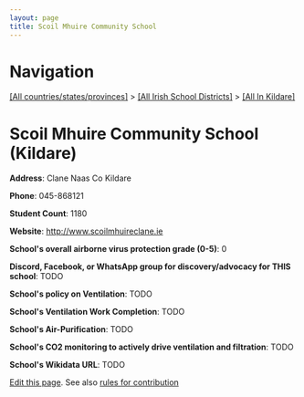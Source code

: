```yaml
---
layout: page
title: Scoil Mhuire Community School
---
```

# Navigation

[[All countries/states/provinces]](../../..) > [[All Irish School Districts]](../..) > [[All In Kildare]](..)

# Scoil Mhuire Community School (Kildare)

**Address**: Clane Naas Co Kildare

**Phone**: 045-868121

**Student Count**: 1180

**Website**: <http://www.scoilmhuireclane.ie>

**School's overall airborne virus protection grade (0-5)**: 0

**Discord, Facebook, or WhatsApp group for discovery/advocacy for THIS school**: TODO

**School's policy on Ventilation**: TODO

**School's Ventilation Work Completion**: TODO

**School's Air-Purification**: TODO

**School's CO2 monitoring to actively drive ventilation and filtration**: TODO

**School's Wikidata URL**: TODO


[Edit this page](https://github.com/ventilate-schools/Ireland/edit/main/./Kildare/Scoil_Mhuire_Community_School.md). See also [rules for contribution](../../../contribution-rules/)